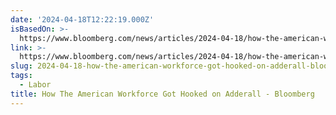 ```yaml
---
date: '2024-04-18T12:22:19.000Z'
isBasedOn: >-
  https://www.bloomberg.com/news/articles/2024-04-18/how-the-american-workforce-got-hooked-on-adderall
link: >-
  https://www.bloomberg.com/news/articles/2024-04-18/how-the-american-workforce-got-hooked-on-adderall
slug: 2024-04-18-how-the-american-workforce-got-hooked-on-adderall-bloomberg
tags:
  - Labor
title: How The American Workforce Got Hooked on Adderall - Bloomberg
---
```


